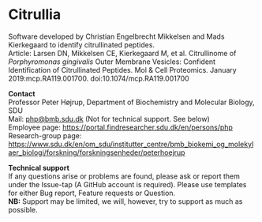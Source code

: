# Citrullia

Software developed by Christian Engelbrecht Mikkelsen and Mads Kierkegaard to identify citrullinated peptides.<br/>
Article: Larsen DN, Mikkelsen CE, Kierkegaard M, et al. Citrullinome of <i>Porphyromonas gingivalis</i> Outer Membrane Vesicles: Confident Identification of Citrullinated Peptides. Mol & Cell Proteomics. January 2019:mcp.RA119.001700. doi:10.1074/mcp.RA119.001700 <br/>

<b>Contact</b><br/>
Professor Peter Højrup, Department of Biochemistry and Molecular Biology, SDU <br/>
Mail: php@bmb.sdu.dk (Not for technical support. See below) <br> 
Employee page: https://portal.findresearcher.sdu.dk/en/persons/php <br/>
Research-group page: https://www.sdu.dk/en/om_sdu/institutter_centre/bmb_biokemi_og_molekylaer_biologi/forskning/forskningsenheder/peterhoejrup <br/>

<b>Technical support</b></br>
If any questions arise or problems are found, please ask or report them under the Issue-tap (A GitHub account is required). Please use templates for either Bug report, Feature requests or Question. </br>
<b>NB:</b> Support may be limited, we will, however, try to support as much as possible.
